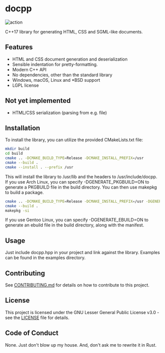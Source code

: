 # docpp

![action](https://github.com/speediegq/docpp/actions/workflows/cmake-multi-platform.yml/badge.svg)

C++17 library for generating HTML, CSS and SGML-like documents.

## Features

- HTML and CSS document generation and deserialization
- Sensible indentation for pretty-formatting.
- Modern C++ API
- No dependencies, other than the standard library
- Windows, macOS, Linux and *BSD support
- LGPL license

## Not yet implemented

- HTML/CSS serialization (parsing from e.g. file)

## Installation

To install the library, you can utilize the provided CMakeLists.txt file:

```sh
mkdir build
cd build
cmake .. -DCMAKE_BUILD_TYPE=Release -DCMAKE_INSTALL_PREFIX=/usr
cmake --build .
cmake --install . --prefix /usr
```

This will install the library to /usr/lib and the headers to /usr/include/docpp.
If you use Arch Linux, you can specify -DGENERATE_PKGBUILD=ON to generate a PKGBUILD file in the build directory. You can then use makepkg to build a package.

```sh
cmake .. -DCMAKE_BUILD_TYPE=Release -DCMAKE_INSTALL_PREFIX=/usr -DGENERATE_PKGBUILD=ON
cmake --build .
makepkg -si
```

If you use Gentoo Linux, you can specify -DGENERATE_EBUILD=ON to generate an ebuild file in the build directory, along with the manifest.

## Usage

Just include docpp.hpp in your project and link against the library. Examples can be found in the examples directory.

## Contributing

See [CONTRIBUTING.md](CONTRIBUTING.md) for details on how to contribute to this project.

## License

This project is licensed under the GNU Lesser General Public License v3.0 - see the [LICENSE](LICENSE) file for details.

## Code of Conduct

None. Just don't blow up my house. And, don't ask me to rewrite it in Rust.
